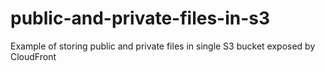 # public-and-private-files-in-s3
Example of storing public and private files in single S3 bucket exposed by CloudFront

